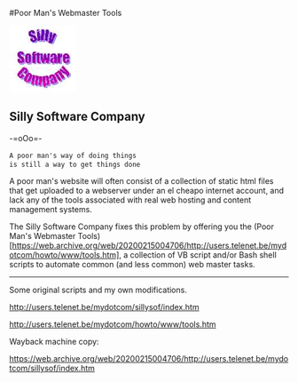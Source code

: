 #Poor Man's Webmaster Tools

![ScreenShot](logo_ssc.jpg)

## Silly Software Company

-=oOo=-


    A poor man's way of doing things
    is still a way to get things done 


A poor man's website will often consist of a collection of static html files that get uploaded to a webserver under an el cheapo internet account, and lack any of the tools associated with real web hosting and content management systems.

The Silly Software Company fixes this problem by offering you the
(Poor Man's Webmaster Tools)[https://web.archive.org/web/20200215004706/http://users.telenet.be/mydotcom/howto/www/tools.htm],
a collection of VB script and/or Bash shell scripts to automate common (and less common) web master tasks. 


-------

Some original scripts and my own modifications.

http://users.telenet.be/mydotcom/sillysof/index.htm

http://users.telenet.be/mydotcom/howto/www/tools.htm


Wayback machine copy:

https://web.archive.org/web/20200215004706/http://users.telenet.be/mydotcom/sillysof/index.htm

